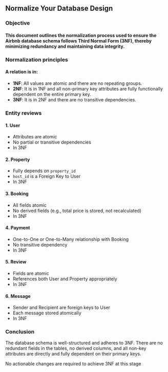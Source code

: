 ## Normalize Your Database Design

### Objective

#### This document outlines the normalization process used to ensure the Airbnb database schema follows Third Normal Form (3NF), thereby minimizing redundancy and maintaining data integrity.
### Normalization principles 
#### A relation is in:
- **1NF**: All values are atomic and there are no repeating groups.
- **2NF**: It is in 1NF and all non-primary key attributes are fully functionally dependent on the entire primary key.
- **3NF**: It is in 2NF and there are no transitive dependencies.
### Entity reviews
#### 1. User
- Attributes are atomic
-  No partial or transitive dependencies
-  In 3NF

#### 2. Property
-  Fully depends on `property_id`
-  `host_id` is a Foreign Key to User
-  In 3NF

#### 3. Booking
-  All fields atomic
-  No derived fields (e.g., total price is stored, not recalculated)
-  In 3NF

#### 4. Payment
-  One-to-One or One-to-Many relationship with Booking
-  No transitive dependency
-  In 3NF

#### 5. Review
-  Fields are atomic
-  References both User and Property appropriately
-  In 3NF

#### 6. Message
-  Sender and Recipient are foreign keys to User
-  Each message stored atomically
-  In 3NF
### Conclusion

The database schema is well-structured and adheres to 3NF. There are no redundant fields in the tables, no derived columns, and all non-key attributes are directly and fully dependent on their primary keys.

No actionable changes are required to achieve 3NF at this stage
